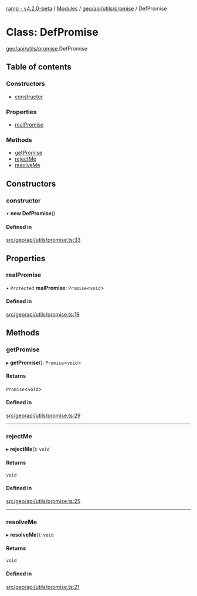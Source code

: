 [ramp - v4.2.0-beta](../README.md) / [Modules](../modules.md) / [geo/api/utils/promise](../modules/geo_api_utils_promise.md) / DefPromise

# Class: DefPromise

[geo/api/utils/promise](../modules/geo_api_utils_promise.md).DefPromise

## Table of contents

### Constructors

- [constructor](geo_api_utils_promise.DefPromise.md#constructor)

### Properties

- [realPromise](geo_api_utils_promise.DefPromise.md#realpromise)

### Methods

- [getPromise](geo_api_utils_promise.DefPromise.md#getpromise)
- [rejectMe](geo_api_utils_promise.DefPromise.md#rejectme)
- [resolveMe](geo_api_utils_promise.DefPromise.md#resolveme)

## Constructors

### constructor

• **new DefPromise**()

#### Defined in

[src/geo/api/utils/promise.ts:33](https://github.com/sharvenp/ramp4-docs/blob/c6cdb39/src/geo/api/utils/promise.ts#L33)

## Properties

### realPromise

• `Protected` **realPromise**: `Promise`<`void`\>

#### Defined in

[src/geo/api/utils/promise.ts:19](https://github.com/sharvenp/ramp4-docs/blob/c6cdb39/src/geo/api/utils/promise.ts#L19)

## Methods

### getPromise

▸ **getPromise**(): `Promise`<`void`\>

#### Returns

`Promise`<`void`\>

#### Defined in

[src/geo/api/utils/promise.ts:29](https://github.com/sharvenp/ramp4-docs/blob/c6cdb39/src/geo/api/utils/promise.ts#L29)

___

### rejectMe

▸ **rejectMe**(): `void`

#### Returns

`void`

#### Defined in

[src/geo/api/utils/promise.ts:25](https://github.com/sharvenp/ramp4-docs/blob/c6cdb39/src/geo/api/utils/promise.ts#L25)

___

### resolveMe

▸ **resolveMe**(): `void`

#### Returns

`void`

#### Defined in

[src/geo/api/utils/promise.ts:21](https://github.com/sharvenp/ramp4-docs/blob/c6cdb39/src/geo/api/utils/promise.ts#L21)
